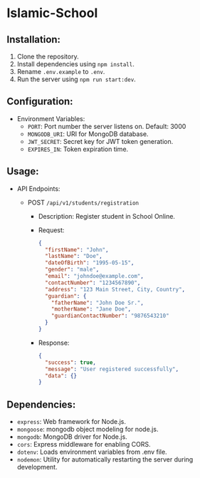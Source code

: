 # Islamic-School

## Installation:

1. Clone the repository.
2. Install dependencies using `npm install`.
3. Rename `.env.example` to `.env`.
4. Run the server using `npm run start:dev`.

## Configuration:

- Environment Variables:
  - `PORT`: Port number the server listens on. Default: 3000
  - `MONGODB_URI`: URI for MongoDB database.
  - `JWT_SECRET`: Secret key for JWT token generation.
  - `EXPIRES_IN`: Token expiration time.

## Usage:

- API Endpoints:

  - POST `/api/v1/students/registration`

    - Description: Register student in School Online.
    - Request:

      ```json
      {
        "firstName": "John",
        "lastName": "Doe",
        "dateOfBirth": "1995-05-15",
        "gender": "male",
        "email": "johndoe@example.com",
        "contactNumber": "1234567890",
        "address": "123 Main Street, City, Country",
        "guardian": {
          "fatherName": "John Doe Sr.",
          "motherName": "Jane Doe",
          "guardianContactNumber": "9876543210"
        }
      }
      ```

    - Response:
      ```json
      {
        "success": true,
        "message": "User registered successfully",
        "data": {}
      }
      ```

## Dependencies:

- `express`: Web framework for Node.js.
- `mongoose`: mongodb object modeling for node.js.
- `mongodb`: MongoDB driver for Node.js.
- `cors`: Express middleware for enabling CORS.
- `dotenv`: Loads environment variables from .env file.
- `nodemon`: Utility for automatically restarting the server during development.
